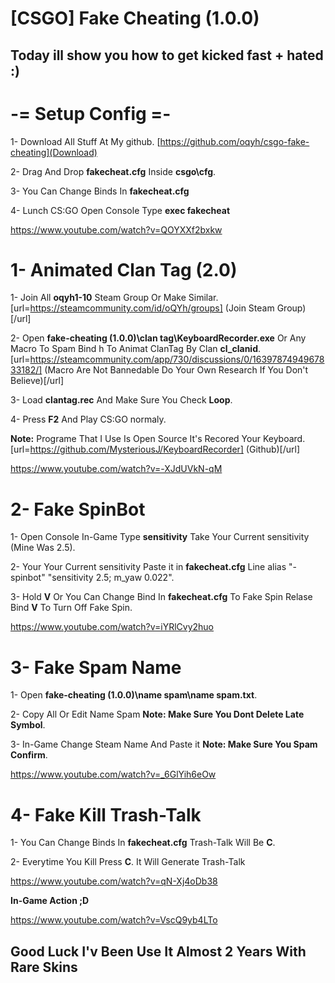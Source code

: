 # [CSGO] Fake Cheating (1.0.0)


## Today ill show you how to get kicked fast + hated :)


# -= Setup Config =-

1- Download All Stuff At My github. [https://github.com/oqyh/csgo-fake-cheating](Download)

2- Drag And Drop **fakecheat.cfg** Inside **csgo\cfg**.

3- You Can Change Binds In **fakecheat.cfg**

4- Lunch CS:GO Open Console Type **exec fakecheat**


https://www.youtube.com/watch?v=QOYXXf2bxkw



# 1- Animated Clan Tag (2.0)

1- Join All **oqyh1-10** Steam Group Or Make Similar. [url=https://steamcommunity.com/id/oQYh/groups] (Join Steam Group)[/url]

2- Open **fake-cheating (1.0.0)\clan tag\KeyboardRecorder.exe** Or Any Macro To Spam Bind h To Animat ClanTag By Clan **cl_clanid**. [url=https://steamcommunity.com/app/730/discussions/0/1639787494967833182/] (Macro Are Not Bannedable Do Your Own Research If You Don't Believe)[/url]

3- Load **clantag.rec** And Make Sure You Check **Loop**.

4- Press **F2** And Play CS:GO normaly.

**Note:** Programe That I Use Is Open Source It's Recored Your Keyboard. [url=https://github.com/MysteriousJ/KeyboardRecorder] (Github)[/url]


https://www.youtube.com/watch?v=-XJdUVkN-qM


# 2- Fake SpinBot

1- Open Console In-Game Type **sensitivity** Take Your Current sensitivity (Mine Was 2.5).

2- Your Your Current sensitivity Paste it in **fakecheat.cfg** Line alias "-spinbot" "sensitivity 2.5; m_yaw 0.022".

3- Hold **V** Or You Can Change Bind In **fakecheat.cfg** To Fake Spin Relase Bind **V** To Turn Off Fake Spin.


https://www.youtube.com/watch?v=iYRlCvy2huo


# 3- Fake Spam Name

1- Open **fake-cheating (1.0.0)\name spam\name spam.txt**.

2- Copy All Or Edit Name Spam **Note: Make Sure You Dont Delete Late Symbol**.

3- In-Game Change Steam Name And Paste it **Note: Make Sure You Spam Confirm**.


https://www.youtube.com/watch?v=_6GlYih6eOw


# 4- Fake Kill Trash-Talk

1- You Can Change Binds In **fakecheat.cfg** Trash-Talk Will Be **C**.

2- Everytime You Kill Press **C**. It Will Generate Trash-Talk


https://www.youtube.com/watch?v=qN-Xj4oDb38


**In-Game Action ;D**


https://www.youtube.com/watch?v=VscQ9yb4LTo


## Good Luck I'v Been Use It Almost 2 Years With Rare Skins
